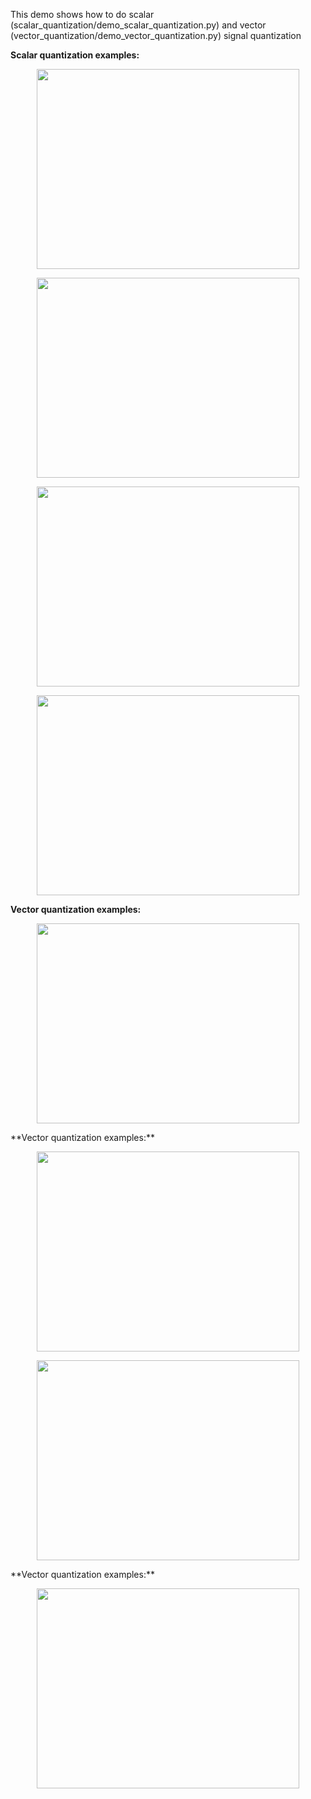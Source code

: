 This demo shows how to do scalar (scalar_quantization/demo_scalar_quantization.py) and vector (vector_quantization/demo_vector_quantization.py) signal quantization <br/>

**Scalar quantization examples:**<br/>
<p align="center">
  <img src="example_scalar_quantization_2bits.png.png" width="420" height="320"/>
</p>
<p align="center">
  <img src="example_scalar_quantization_4bits.png.png" width="420" height="320"/>
</p>
<p align="center">
  <img src="example_scalar_quantization_6bits.png.png" width="420" height="320"/>
</p>
<p align="center">
  <img src="example_scalar_quantization_8bits.png.png" width="420" height="320"/>
</p>

**Vector quantization examples:**<br/>
<p align="center">
  <img src="example_vectorN2_quantization_1bits.png.png" width="420" height="320"/>
</p>
**Vector quantization examples:**<br/>
<p align="center">
  <img src="example_vectorN2_quantization_2bits.png.png" width="420" height="320"/>
</p>
<p align="center">
  <img src="example_vectorN2_quantization_4bits.png.png" width="420" height="320"/>
</p>
**Vector quantization examples:**<br/>
<p align="center">
  <img src="example_vectorN1_quantization_8bits.png.png" width="420" height="320"/>
</p>
